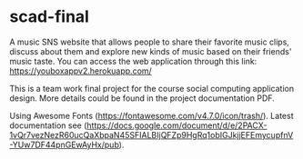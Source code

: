 # scad-final
A music SNS website that allows people to share their favorite music clips, discuss about them and explore new kinds of music based on their friends' music taste. 
You can access the web application through this link: https://youboxappv2.herokuapp.com/

This is a team work final project for the course social computing application design.
More details could be found in the project documentation PDF. 

Using Awesome Fonts (https://fontawesome.com/v4.7.0/icon/trash/).
Latest documentation see (https://docs.google.com/document/d/e/2PACX-1vQr7vezNezR60ucQaXbpaN45SFIALBIjQFZp9HgRq1obIGJkjjEFEmycupfnV-YUw7DF44pnGEwAyHx/pub).
